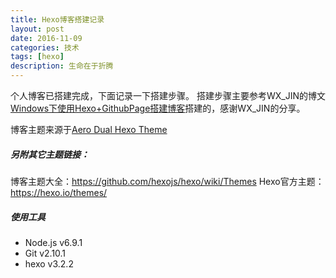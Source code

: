 ```yaml
---
title: Hexo博客搭建记录
layout: post
date: 2016-11-09
categories: 技术
tags: [hexo]
description: 生命在于折腾
---
```

个人博客已搭建完成，下面记录一下搭建步骤。
搭建步骤主要参考WX_JIN的博文[Windows下使用Hexo+GithubPage搭建博客](http://blog.csdn.net/wx_jin/article/details/51027783)搭建的，感谢WX_JIN的分享。
<!--more-->
博客主题来源于[Aero Dual Hexo Theme](https://github.com/levblanc/hexo-theme-aero-dual)
##### 另附其它主题链接：
博客主题大全：https://github.com/hexojs/hexo/wiki/Themes
Hexo官方主题：https://hexo.io/themes/
##### 使用工具
- Node.js  v6.9.1
- Git      v2.10.1
- hexo     v3.2.2